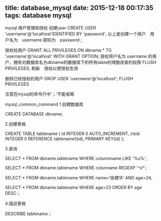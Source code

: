title: database_mysql
date: 2015-12-18 00:17:35
tags: database mysql
---

mysql 用户管理和授权
创建user
CREATE USER 'username'@'localhost'IDENTIFIED BY 'password';
以上是创建一个用户　用户名为　username 密码为　password ;

授权给用户
GRANT ALL PRIVILEGES ON dbname.* TO 'username'@'localhost' WITH GRANT OPTION;
授权用户名为 username 的用户，拥有对数据库名为dbname的数据库下的所有table的增删改查的权限
FLUSH PRIVILEGES;
刷新　授权以使授权生效

删除已经授权的用户
DROP USER 'username'@'localhost';
FLUSH PRIVILEGES

注意在mysql的命令行中‘；’不能省略



mysql_common_command
1.创建数据库　

CREATE DATABASE dbname;

2.创建表格

CREATE TABLE tablename ( id INTEGER 0 AUTO_INCREMENT, clsid INTEGER 0 REFERENCE tablename1(id), PRIMARY KEY(id) );

3.查询

SELECT * FROM dbname.tablename WHERE columnname LIKE '%s%';

SELECT * FROM dbname.tablename WHERE colunname REGEXP '^s*';

SELECT * FROM dbname.tablename WHERE name=‘徐建华’ AND age>24;

SELECT * FROM dbname.tablename WHERE age>23 ORDER BY age DESC；

4.描述表格

DESCRIBE tablename；
